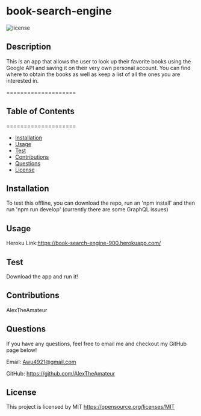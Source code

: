 # book-search-engine
  ![license](https://img.shields.io/badge/license-MIT-yellowgreen)

## Description
This is an app that allows the user to look up their favorite books using the Google API and saving it on their very own personal account. You can find where to obtain the books as well as keep a list of all the ones you are interested in.

====================
## Table of Contents
====================
* [Installation](#installation)
* [Usage](#usage)
* [Test](#test)
* [Contributions](#contibutions)
* [Questions](#questions)
* [License](#license)

## Installation
To test this offline, you can download the repo, run an 'npm install' and then run 'npm run develop' (currently there are some GraphQL issues)

## Usage
Heroku Link:https://book-search-engine-900.herokuapp.com/

## Test
Download the app and run it!

## Contributions
AlexTheAmateur




## Questions
If you have any questions, feel free to email me and checkout my GitHub page below!

Email: Awu4921@gmail.com

GitHub: https://github.com/AlexTheAmateur

## License
This project is licensed by MIT
https://opensource.org/licenses/MIT
